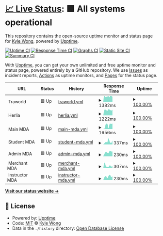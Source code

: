 # [📈 Live Status](https://upptime.k92.gg): <!--live status--> **🟩 All systems operational**

This repository contains the open-source uptime monitor and status page for [Kyle Wong](https://kylewong.my), powered by [Upptime](https://github.com/upptime/upptime).

[![Uptime CI](https://github.com/y3owk1n/upptime/workflows/Uptime%20CI/badge.svg)](https://github.com/y3owk1n/upptime/actions?query=workflow%3A%22Uptime+CI%22)
[![Response Time CI](https://github.com/y3owk1n/upptime/workflows/Response%20Time%20CI/badge.svg)](https://github.com/y3owk1n/upptime/actions?query=workflow%3A%22Response+Time+CI%22)
[![Graphs CI](https://github.com/y3owk1n/upptime/workflows/Graphs%20CI/badge.svg)](https://github.com/y3owk1n/upptime/actions?query=workflow%3A%22Graphs+CI%22)
[![Static Site CI](https://github.com/y3owk1n/upptime/workflows/Static%20Site%20CI/badge.svg)](https://github.com/y3owk1n/upptime/actions?query=workflow%3A%22Static+Site+CI%22)
[![Summary CI](https://github.com/y3owk1n/upptime/workflows/Summary%20CI/badge.svg)](https://github.com/y3owk1n/upptime/actions?query=workflow%3A%22Summary+CI%22)

With [Upptime](https://upptime.js.org), you can get your own unlimited and free uptime monitor and status page, powered entirely by a GitHub repository. We use [Issues](https://github.com/y3owk1n/upptime/issues) as incident reports, [Actions](https://github.com/y3owk1n/upptime/actions) as uptime monitors, and [Pages](https://upptime.k92.gg) for the status page.

<!--start: status pages-->
<!-- This summary is generated by Upptime (https://github.com/upptime/upptime) -->
<!-- Do not edit this manually, your changes will be overwritten -->
<!-- prettier-ignore -->
| URL | Status | History | Response Time | Uptime |
| --- | ------ | ------- | ------------- | ------ |
| <img alt="" src="https://favicons.githubusercontent.com/null" height="13"> Traworld | 🟩 Up | [traworld.yml](https://github.com/y3owk1n/upptime/commits/HEAD/history/traworld.yml) | <details><summary><img alt="Response time graph" src="./graphs/traworld/response-time-week.png" height="20"> 1382ms</summary><br><a href="https://upptime.k92.gg/history/traworld"><img alt="Response time 1382" src="https://img.shields.io/endpoint?url=https%3A%2F%2Fraw.githubusercontent.com%2Fy3owk1n%2Fupptime%2FHEAD%2Fapi%2Ftraworld%2Fresponse-time.json"></a><br><a href="https://upptime.k92.gg/history/traworld"><img alt="24-hour response time 1523" src="https://img.shields.io/endpoint?url=https%3A%2F%2Fraw.githubusercontent.com%2Fy3owk1n%2Fupptime%2FHEAD%2Fapi%2Ftraworld%2Fresponse-time-day.json"></a><br><a href="https://upptime.k92.gg/history/traworld"><img alt="7-day response time 1382" src="https://img.shields.io/endpoint?url=https%3A%2F%2Fraw.githubusercontent.com%2Fy3owk1n%2Fupptime%2FHEAD%2Fapi%2Ftraworld%2Fresponse-time-week.json"></a><br><a href="https://upptime.k92.gg/history/traworld"><img alt="30-day response time 1382" src="https://img.shields.io/endpoint?url=https%3A%2F%2Fraw.githubusercontent.com%2Fy3owk1n%2Fupptime%2FHEAD%2Fapi%2Ftraworld%2Fresponse-time-month.json"></a><br><a href="https://upptime.k92.gg/history/traworld"><img alt="1-year response time 1382" src="https://img.shields.io/endpoint?url=https%3A%2F%2Fraw.githubusercontent.com%2Fy3owk1n%2Fupptime%2FHEAD%2Fapi%2Ftraworld%2Fresponse-time-year.json"></a></details> | <details><summary><a href="https://upptime.k92.gg/history/traworld">100.00%</a></summary><a href="https://upptime.k92.gg/history/traworld"><img alt="All-time uptime 100.00%" src="https://img.shields.io/endpoint?url=https%3A%2F%2Fraw.githubusercontent.com%2Fy3owk1n%2Fupptime%2FHEAD%2Fapi%2Ftraworld%2Fuptime.json"></a><br><a href="https://upptime.k92.gg/history/traworld"><img alt="24-hour uptime 100.00%" src="https://img.shields.io/endpoint?url=https%3A%2F%2Fraw.githubusercontent.com%2Fy3owk1n%2Fupptime%2FHEAD%2Fapi%2Ftraworld%2Fuptime-day.json"></a><br><a href="https://upptime.k92.gg/history/traworld"><img alt="7-day uptime 100.00%" src="https://img.shields.io/endpoint?url=https%3A%2F%2Fraw.githubusercontent.com%2Fy3owk1n%2Fupptime%2FHEAD%2Fapi%2Ftraworld%2Fuptime-week.json"></a><br><a href="https://upptime.k92.gg/history/traworld"><img alt="30-day uptime 100.00%" src="https://img.shields.io/endpoint?url=https%3A%2F%2Fraw.githubusercontent.com%2Fy3owk1n%2Fupptime%2FHEAD%2Fapi%2Ftraworld%2Fuptime-month.json"></a><br><a href="https://upptime.k92.gg/history/traworld"><img alt="1-year uptime 100.00%" src="https://img.shields.io/endpoint?url=https%3A%2F%2Fraw.githubusercontent.com%2Fy3owk1n%2Fupptime%2FHEAD%2Fapi%2Ftraworld%2Fuptime-year.json"></a></details>
| <img alt="" src="https://favicons.githubusercontent.com/null" height="13"> Herlia | 🟩 Up | [herlia.yml](https://github.com/y3owk1n/upptime/commits/HEAD/history/herlia.yml) | <details><summary><img alt="Response time graph" src="./graphs/herlia/response-time-week.png" height="20"> 1222ms</summary><br><a href="https://upptime.k92.gg/history/herlia"><img alt="Response time 1222" src="https://img.shields.io/endpoint?url=https%3A%2F%2Fraw.githubusercontent.com%2Fy3owk1n%2Fupptime%2FHEAD%2Fapi%2Fherlia%2Fresponse-time.json"></a><br><a href="https://upptime.k92.gg/history/herlia"><img alt="24-hour response time 1116" src="https://img.shields.io/endpoint?url=https%3A%2F%2Fraw.githubusercontent.com%2Fy3owk1n%2Fupptime%2FHEAD%2Fapi%2Fherlia%2Fresponse-time-day.json"></a><br><a href="https://upptime.k92.gg/history/herlia"><img alt="7-day response time 1222" src="https://img.shields.io/endpoint?url=https%3A%2F%2Fraw.githubusercontent.com%2Fy3owk1n%2Fupptime%2FHEAD%2Fapi%2Fherlia%2Fresponse-time-week.json"></a><br><a href="https://upptime.k92.gg/history/herlia"><img alt="30-day response time 1222" src="https://img.shields.io/endpoint?url=https%3A%2F%2Fraw.githubusercontent.com%2Fy3owk1n%2Fupptime%2FHEAD%2Fapi%2Fherlia%2Fresponse-time-month.json"></a><br><a href="https://upptime.k92.gg/history/herlia"><img alt="1-year response time 1222" src="https://img.shields.io/endpoint?url=https%3A%2F%2Fraw.githubusercontent.com%2Fy3owk1n%2Fupptime%2FHEAD%2Fapi%2Fherlia%2Fresponse-time-year.json"></a></details> | <details><summary><a href="https://upptime.k92.gg/history/herlia">100.00%</a></summary><a href="https://upptime.k92.gg/history/herlia"><img alt="All-time uptime 100.00%" src="https://img.shields.io/endpoint?url=https%3A%2F%2Fraw.githubusercontent.com%2Fy3owk1n%2Fupptime%2FHEAD%2Fapi%2Fherlia%2Fuptime.json"></a><br><a href="https://upptime.k92.gg/history/herlia"><img alt="24-hour uptime 100.00%" src="https://img.shields.io/endpoint?url=https%3A%2F%2Fraw.githubusercontent.com%2Fy3owk1n%2Fupptime%2FHEAD%2Fapi%2Fherlia%2Fuptime-day.json"></a><br><a href="https://upptime.k92.gg/history/herlia"><img alt="7-day uptime 100.00%" src="https://img.shields.io/endpoint?url=https%3A%2F%2Fraw.githubusercontent.com%2Fy3owk1n%2Fupptime%2FHEAD%2Fapi%2Fherlia%2Fuptime-week.json"></a><br><a href="https://upptime.k92.gg/history/herlia"><img alt="30-day uptime 100.00%" src="https://img.shields.io/endpoint?url=https%3A%2F%2Fraw.githubusercontent.com%2Fy3owk1n%2Fupptime%2FHEAD%2Fapi%2Fherlia%2Fuptime-month.json"></a><br><a href="https://upptime.k92.gg/history/herlia"><img alt="1-year uptime 100.00%" src="https://img.shields.io/endpoint?url=https%3A%2F%2Fraw.githubusercontent.com%2Fy3owk1n%2Fupptime%2FHEAD%2Fapi%2Fherlia%2Fuptime-year.json"></a></details>
| <img alt="" src="https://favicons.githubusercontent.com/null" height="13"> Main MDA | 🟩 Up | [main-mda.yml](https://github.com/y3owk1n/upptime/commits/HEAD/history/main-mda.yml) | <details><summary><img alt="Response time graph" src="./graphs/main-mda/response-time-week.png" height="20"> 1656ms</summary><br><a href="https://upptime.k92.gg/history/main-mda"><img alt="Response time 1656" src="https://img.shields.io/endpoint?url=https%3A%2F%2Fraw.githubusercontent.com%2Fy3owk1n%2Fupptime%2FHEAD%2Fapi%2Fmain-mda%2Fresponse-time.json"></a><br><a href="https://upptime.k92.gg/history/main-mda"><img alt="24-hour response time 2106" src="https://img.shields.io/endpoint?url=https%3A%2F%2Fraw.githubusercontent.com%2Fy3owk1n%2Fupptime%2FHEAD%2Fapi%2Fmain-mda%2Fresponse-time-day.json"></a><br><a href="https://upptime.k92.gg/history/main-mda"><img alt="7-day response time 1656" src="https://img.shields.io/endpoint?url=https%3A%2F%2Fraw.githubusercontent.com%2Fy3owk1n%2Fupptime%2FHEAD%2Fapi%2Fmain-mda%2Fresponse-time-week.json"></a><br><a href="https://upptime.k92.gg/history/main-mda"><img alt="30-day response time 1656" src="https://img.shields.io/endpoint?url=https%3A%2F%2Fraw.githubusercontent.com%2Fy3owk1n%2Fupptime%2FHEAD%2Fapi%2Fmain-mda%2Fresponse-time-month.json"></a><br><a href="https://upptime.k92.gg/history/main-mda"><img alt="1-year response time 1656" src="https://img.shields.io/endpoint?url=https%3A%2F%2Fraw.githubusercontent.com%2Fy3owk1n%2Fupptime%2FHEAD%2Fapi%2Fmain-mda%2Fresponse-time-year.json"></a></details> | <details><summary><a href="https://upptime.k92.gg/history/main-mda">100.00%</a></summary><a href="https://upptime.k92.gg/history/main-mda"><img alt="All-time uptime 100.00%" src="https://img.shields.io/endpoint?url=https%3A%2F%2Fraw.githubusercontent.com%2Fy3owk1n%2Fupptime%2FHEAD%2Fapi%2Fmain-mda%2Fuptime.json"></a><br><a href="https://upptime.k92.gg/history/main-mda"><img alt="24-hour uptime 100.00%" src="https://img.shields.io/endpoint?url=https%3A%2F%2Fraw.githubusercontent.com%2Fy3owk1n%2Fupptime%2FHEAD%2Fapi%2Fmain-mda%2Fuptime-day.json"></a><br><a href="https://upptime.k92.gg/history/main-mda"><img alt="7-day uptime 100.00%" src="https://img.shields.io/endpoint?url=https%3A%2F%2Fraw.githubusercontent.com%2Fy3owk1n%2Fupptime%2FHEAD%2Fapi%2Fmain-mda%2Fuptime-week.json"></a><br><a href="https://upptime.k92.gg/history/main-mda"><img alt="30-day uptime 100.00%" src="https://img.shields.io/endpoint?url=https%3A%2F%2Fraw.githubusercontent.com%2Fy3owk1n%2Fupptime%2FHEAD%2Fapi%2Fmain-mda%2Fuptime-month.json"></a><br><a href="https://upptime.k92.gg/history/main-mda"><img alt="1-year uptime 100.00%" src="https://img.shields.io/endpoint?url=https%3A%2F%2Fraw.githubusercontent.com%2Fy3owk1n%2Fupptime%2FHEAD%2Fapi%2Fmain-mda%2Fuptime-year.json"></a></details>
| <img alt="" src="https://favicons.githubusercontent.com/null" height="13"> Student MDA | 🟩 Up | [student-mda.yml](https://github.com/y3owk1n/upptime/commits/HEAD/history/student-mda.yml) | <details><summary><img alt="Response time graph" src="./graphs/student-mda/response-time-week.png" height="20"> 337ms</summary><br><a href="https://upptime.k92.gg/history/student-mda"><img alt="Response time 337" src="https://img.shields.io/endpoint?url=https%3A%2F%2Fraw.githubusercontent.com%2Fy3owk1n%2Fupptime%2FHEAD%2Fapi%2Fstudent-mda%2Fresponse-time.json"></a><br><a href="https://upptime.k92.gg/history/student-mda"><img alt="24-hour response time 156" src="https://img.shields.io/endpoint?url=https%3A%2F%2Fraw.githubusercontent.com%2Fy3owk1n%2Fupptime%2FHEAD%2Fapi%2Fstudent-mda%2Fresponse-time-day.json"></a><br><a href="https://upptime.k92.gg/history/student-mda"><img alt="7-day response time 337" src="https://img.shields.io/endpoint?url=https%3A%2F%2Fraw.githubusercontent.com%2Fy3owk1n%2Fupptime%2FHEAD%2Fapi%2Fstudent-mda%2Fresponse-time-week.json"></a><br><a href="https://upptime.k92.gg/history/student-mda"><img alt="30-day response time 337" src="https://img.shields.io/endpoint?url=https%3A%2F%2Fraw.githubusercontent.com%2Fy3owk1n%2Fupptime%2FHEAD%2Fapi%2Fstudent-mda%2Fresponse-time-month.json"></a><br><a href="https://upptime.k92.gg/history/student-mda"><img alt="1-year response time 337" src="https://img.shields.io/endpoint?url=https%3A%2F%2Fraw.githubusercontent.com%2Fy3owk1n%2Fupptime%2FHEAD%2Fapi%2Fstudent-mda%2Fresponse-time-year.json"></a></details> | <details><summary><a href="https://upptime.k92.gg/history/student-mda">100.00%</a></summary><a href="https://upptime.k92.gg/history/student-mda"><img alt="All-time uptime 100.00%" src="https://img.shields.io/endpoint?url=https%3A%2F%2Fraw.githubusercontent.com%2Fy3owk1n%2Fupptime%2FHEAD%2Fapi%2Fstudent-mda%2Fuptime.json"></a><br><a href="https://upptime.k92.gg/history/student-mda"><img alt="24-hour uptime 100.00%" src="https://img.shields.io/endpoint?url=https%3A%2F%2Fraw.githubusercontent.com%2Fy3owk1n%2Fupptime%2FHEAD%2Fapi%2Fstudent-mda%2Fuptime-day.json"></a><br><a href="https://upptime.k92.gg/history/student-mda"><img alt="7-day uptime 100.00%" src="https://img.shields.io/endpoint?url=https%3A%2F%2Fraw.githubusercontent.com%2Fy3owk1n%2Fupptime%2FHEAD%2Fapi%2Fstudent-mda%2Fuptime-week.json"></a><br><a href="https://upptime.k92.gg/history/student-mda"><img alt="30-day uptime 100.00%" src="https://img.shields.io/endpoint?url=https%3A%2F%2Fraw.githubusercontent.com%2Fy3owk1n%2Fupptime%2FHEAD%2Fapi%2Fstudent-mda%2Fuptime-month.json"></a><br><a href="https://upptime.k92.gg/history/student-mda"><img alt="1-year uptime 100.00%" src="https://img.shields.io/endpoint?url=https%3A%2F%2Fraw.githubusercontent.com%2Fy3owk1n%2Fupptime%2FHEAD%2Fapi%2Fstudent-mda%2Fuptime-year.json"></a></details>
| <img alt="" src="https://favicons.githubusercontent.com/null" height="13"> Admin MDA | 🟩 Up | [admin-mda.yml](https://github.com/y3owk1n/upptime/commits/HEAD/history/admin-mda.yml) | <details><summary><img alt="Response time graph" src="./graphs/admin-mda/response-time-week.png" height="20"> 230ms</summary><br><a href="https://upptime.k92.gg/history/admin-mda"><img alt="Response time 230" src="https://img.shields.io/endpoint?url=https%3A%2F%2Fraw.githubusercontent.com%2Fy3owk1n%2Fupptime%2FHEAD%2Fapi%2Fadmin-mda%2Fresponse-time.json"></a><br><a href="https://upptime.k92.gg/history/admin-mda"><img alt="24-hour response time 188" src="https://img.shields.io/endpoint?url=https%3A%2F%2Fraw.githubusercontent.com%2Fy3owk1n%2Fupptime%2FHEAD%2Fapi%2Fadmin-mda%2Fresponse-time-day.json"></a><br><a href="https://upptime.k92.gg/history/admin-mda"><img alt="7-day response time 230" src="https://img.shields.io/endpoint?url=https%3A%2F%2Fraw.githubusercontent.com%2Fy3owk1n%2Fupptime%2FHEAD%2Fapi%2Fadmin-mda%2Fresponse-time-week.json"></a><br><a href="https://upptime.k92.gg/history/admin-mda"><img alt="30-day response time 230" src="https://img.shields.io/endpoint?url=https%3A%2F%2Fraw.githubusercontent.com%2Fy3owk1n%2Fupptime%2FHEAD%2Fapi%2Fadmin-mda%2Fresponse-time-month.json"></a><br><a href="https://upptime.k92.gg/history/admin-mda"><img alt="1-year response time 230" src="https://img.shields.io/endpoint?url=https%3A%2F%2Fraw.githubusercontent.com%2Fy3owk1n%2Fupptime%2FHEAD%2Fapi%2Fadmin-mda%2Fresponse-time-year.json"></a></details> | <details><summary><a href="https://upptime.k92.gg/history/admin-mda">100.00%</a></summary><a href="https://upptime.k92.gg/history/admin-mda"><img alt="All-time uptime 100.00%" src="https://img.shields.io/endpoint?url=https%3A%2F%2Fraw.githubusercontent.com%2Fy3owk1n%2Fupptime%2FHEAD%2Fapi%2Fadmin-mda%2Fuptime.json"></a><br><a href="https://upptime.k92.gg/history/admin-mda"><img alt="24-hour uptime 100.00%" src="https://img.shields.io/endpoint?url=https%3A%2F%2Fraw.githubusercontent.com%2Fy3owk1n%2Fupptime%2FHEAD%2Fapi%2Fadmin-mda%2Fuptime-day.json"></a><br><a href="https://upptime.k92.gg/history/admin-mda"><img alt="7-day uptime 100.00%" src="https://img.shields.io/endpoint?url=https%3A%2F%2Fraw.githubusercontent.com%2Fy3owk1n%2Fupptime%2FHEAD%2Fapi%2Fadmin-mda%2Fuptime-week.json"></a><br><a href="https://upptime.k92.gg/history/admin-mda"><img alt="30-day uptime 100.00%" src="https://img.shields.io/endpoint?url=https%3A%2F%2Fraw.githubusercontent.com%2Fy3owk1n%2Fupptime%2FHEAD%2Fapi%2Fadmin-mda%2Fuptime-month.json"></a><br><a href="https://upptime.k92.gg/history/admin-mda"><img alt="1-year uptime 100.00%" src="https://img.shields.io/endpoint?url=https%3A%2F%2Fraw.githubusercontent.com%2Fy3owk1n%2Fupptime%2FHEAD%2Fapi%2Fadmin-mda%2Fuptime-year.json"></a></details>
| <img alt="" src="https://favicons.githubusercontent.com/null" height="13"> Merchant MDA | 🟩 Up | [merchant-mda.yml](https://github.com/y3owk1n/upptime/commits/HEAD/history/merchant-mda.yml) | <details><summary><img alt="Response time graph" src="./graphs/merchant-mda/response-time-week.png" height="20"> 307ms</summary><br><a href="https://upptime.k92.gg/history/merchant-mda"><img alt="Response time 307" src="https://img.shields.io/endpoint?url=https%3A%2F%2Fraw.githubusercontent.com%2Fy3owk1n%2Fupptime%2FHEAD%2Fapi%2Fmerchant-mda%2Fresponse-time.json"></a><br><a href="https://upptime.k92.gg/history/merchant-mda"><img alt="24-hour response time 449" src="https://img.shields.io/endpoint?url=https%3A%2F%2Fraw.githubusercontent.com%2Fy3owk1n%2Fupptime%2FHEAD%2Fapi%2Fmerchant-mda%2Fresponse-time-day.json"></a><br><a href="https://upptime.k92.gg/history/merchant-mda"><img alt="7-day response time 307" src="https://img.shields.io/endpoint?url=https%3A%2F%2Fraw.githubusercontent.com%2Fy3owk1n%2Fupptime%2FHEAD%2Fapi%2Fmerchant-mda%2Fresponse-time-week.json"></a><br><a href="https://upptime.k92.gg/history/merchant-mda"><img alt="30-day response time 307" src="https://img.shields.io/endpoint?url=https%3A%2F%2Fraw.githubusercontent.com%2Fy3owk1n%2Fupptime%2FHEAD%2Fapi%2Fmerchant-mda%2Fresponse-time-month.json"></a><br><a href="https://upptime.k92.gg/history/merchant-mda"><img alt="1-year response time 307" src="https://img.shields.io/endpoint?url=https%3A%2F%2Fraw.githubusercontent.com%2Fy3owk1n%2Fupptime%2FHEAD%2Fapi%2Fmerchant-mda%2Fresponse-time-year.json"></a></details> | <details><summary><a href="https://upptime.k92.gg/history/merchant-mda">100.00%</a></summary><a href="https://upptime.k92.gg/history/merchant-mda"><img alt="All-time uptime 100.00%" src="https://img.shields.io/endpoint?url=https%3A%2F%2Fraw.githubusercontent.com%2Fy3owk1n%2Fupptime%2FHEAD%2Fapi%2Fmerchant-mda%2Fuptime.json"></a><br><a href="https://upptime.k92.gg/history/merchant-mda"><img alt="24-hour uptime 100.00%" src="https://img.shields.io/endpoint?url=https%3A%2F%2Fraw.githubusercontent.com%2Fy3owk1n%2Fupptime%2FHEAD%2Fapi%2Fmerchant-mda%2Fuptime-day.json"></a><br><a href="https://upptime.k92.gg/history/merchant-mda"><img alt="7-day uptime 100.00%" src="https://img.shields.io/endpoint?url=https%3A%2F%2Fraw.githubusercontent.com%2Fy3owk1n%2Fupptime%2FHEAD%2Fapi%2Fmerchant-mda%2Fuptime-week.json"></a><br><a href="https://upptime.k92.gg/history/merchant-mda"><img alt="30-day uptime 100.00%" src="https://img.shields.io/endpoint?url=https%3A%2F%2Fraw.githubusercontent.com%2Fy3owk1n%2Fupptime%2FHEAD%2Fapi%2Fmerchant-mda%2Fuptime-month.json"></a><br><a href="https://upptime.k92.gg/history/merchant-mda"><img alt="1-year uptime 100.00%" src="https://img.shields.io/endpoint?url=https%3A%2F%2Fraw.githubusercontent.com%2Fy3owk1n%2Fupptime%2FHEAD%2Fapi%2Fmerchant-mda%2Fuptime-year.json"></a></details>
| <img alt="" src="https://favicons.githubusercontent.com/null" height="13"> Instructor MDA | 🟩 Up | [instructor-mda.yml](https://github.com/y3owk1n/upptime/commits/HEAD/history/instructor-mda.yml) | <details><summary><img alt="Response time graph" src="./graphs/instructor-mda/response-time-week.png" height="20"> 230ms</summary><br><a href="https://upptime.k92.gg/history/instructor-mda"><img alt="Response time 230" src="https://img.shields.io/endpoint?url=https%3A%2F%2Fraw.githubusercontent.com%2Fy3owk1n%2Fupptime%2FHEAD%2Fapi%2Finstructor-mda%2Fresponse-time.json"></a><br><a href="https://upptime.k92.gg/history/instructor-mda"><img alt="24-hour response time 161" src="https://img.shields.io/endpoint?url=https%3A%2F%2Fraw.githubusercontent.com%2Fy3owk1n%2Fupptime%2FHEAD%2Fapi%2Finstructor-mda%2Fresponse-time-day.json"></a><br><a href="https://upptime.k92.gg/history/instructor-mda"><img alt="7-day response time 230" src="https://img.shields.io/endpoint?url=https%3A%2F%2Fraw.githubusercontent.com%2Fy3owk1n%2Fupptime%2FHEAD%2Fapi%2Finstructor-mda%2Fresponse-time-week.json"></a><br><a href="https://upptime.k92.gg/history/instructor-mda"><img alt="30-day response time 230" src="https://img.shields.io/endpoint?url=https%3A%2F%2Fraw.githubusercontent.com%2Fy3owk1n%2Fupptime%2FHEAD%2Fapi%2Finstructor-mda%2Fresponse-time-month.json"></a><br><a href="https://upptime.k92.gg/history/instructor-mda"><img alt="1-year response time 230" src="https://img.shields.io/endpoint?url=https%3A%2F%2Fraw.githubusercontent.com%2Fy3owk1n%2Fupptime%2FHEAD%2Fapi%2Finstructor-mda%2Fresponse-time-year.json"></a></details> | <details><summary><a href="https://upptime.k92.gg/history/instructor-mda">100.00%</a></summary><a href="https://upptime.k92.gg/history/instructor-mda"><img alt="All-time uptime 100.00%" src="https://img.shields.io/endpoint?url=https%3A%2F%2Fraw.githubusercontent.com%2Fy3owk1n%2Fupptime%2FHEAD%2Fapi%2Finstructor-mda%2Fuptime.json"></a><br><a href="https://upptime.k92.gg/history/instructor-mda"><img alt="24-hour uptime 100.00%" src="https://img.shields.io/endpoint?url=https%3A%2F%2Fraw.githubusercontent.com%2Fy3owk1n%2Fupptime%2FHEAD%2Fapi%2Finstructor-mda%2Fuptime-day.json"></a><br><a href="https://upptime.k92.gg/history/instructor-mda"><img alt="7-day uptime 100.00%" src="https://img.shields.io/endpoint?url=https%3A%2F%2Fraw.githubusercontent.com%2Fy3owk1n%2Fupptime%2FHEAD%2Fapi%2Finstructor-mda%2Fuptime-week.json"></a><br><a href="https://upptime.k92.gg/history/instructor-mda"><img alt="30-day uptime 100.00%" src="https://img.shields.io/endpoint?url=https%3A%2F%2Fraw.githubusercontent.com%2Fy3owk1n%2Fupptime%2FHEAD%2Fapi%2Finstructor-mda%2Fuptime-month.json"></a><br><a href="https://upptime.k92.gg/history/instructor-mda"><img alt="1-year uptime 100.00%" src="https://img.shields.io/endpoint?url=https%3A%2F%2Fraw.githubusercontent.com%2Fy3owk1n%2Fupptime%2FHEAD%2Fapi%2Finstructor-mda%2Fuptime-year.json"></a></details>

<!--end: status pages-->

[**Visit our status website →**](https://upptime.k92.gg)

## 📄 License

- Powered by: [Upptime](https://github.com/upptime/upptime)
- Code: [MIT](./LICENSE) © [Kyle Wong](https://kylewong.my)
- Data in the `./history` directory: [Open Database License](https://opendatacommons.org/licenses/odbl/1-0/)
